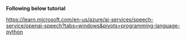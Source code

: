 **Following below tutorial**

https://learn.microsoft.com/en-us/azure/ai-services/speech-service/openai-speech?tabs=windows&pivots=programming-language-python

